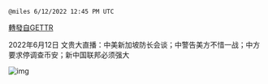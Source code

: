 
`@miles 6/12/2022 12:45 PM UTC`

[轉發自GETTR](https://gettr.com/post/p1dsujld5f6)

2022年6月12日 文贵大直播：中美新加坡防长会谈；中警告美方不惜一战；中方要求停调查币安；新中国联邦必须强大

![img](https://media.gettr.com/group39/origin/2022/06/12/12/dfd90160-9977-0590-8801-f5aef68ca800/6383d6c383a688bc0ce747d8282e44b3.jpeg)
